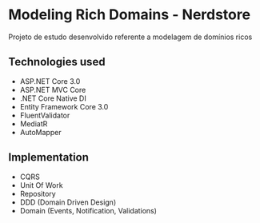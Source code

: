 # Modeling Rich Domains - Nerdstore
Projeto de estudo desenvolvido referente a modelagem de domínios ricos

## Technologies used
- ASP.NET Core 3.0
- ASP.NET MVC Core
- .NET Core Native DI
- Entity Framework Core 3.0
- FluentValidator
- MediatR
- AutoMapper

## Implementation
- CQRS
- Unit Of Work
- Repository
- DDD (Domain Driven Design)
- Domain (Events, Notification, Validations)
